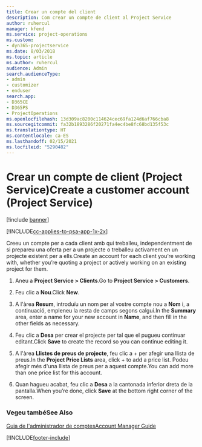```yaml
---
title: Crear un compte del client
description: Com crear un compte de client al Project Service
author: ruhercul
manager: kfend
ms.service: project-operations
ms.custom:
- dyn365-projectservice
ms.date: 8/03/2018
ms.topic: article
ms.author: ruhercul
audience: Admin
search.audienceType:
- admin
- customizer
- enduser
search.app:
- D365CE
- D365PS
- ProjectOperations
ms.openlocfilehash: 13d309ac8200c114624cec69fa124d6af766cba8
ms.sourcegitcommit: fa32b1893286f20271fa4ec4be8fc68bd135f53c
ms.translationtype: HT
ms.contentlocale: ca-ES
ms.lasthandoff: 02/15/2021
ms.locfileid: "5290482"
---
```

# <a name="create-a-customer-account-project-service"></a><span data-ttu-id="2ac49-103">Crear un compte de client (Project Service)</span><span class="sxs-lookup"><span data-stu-id="2ac49-103">Create a customer account (Project Service)</span></span>

[!include [banner](../includes/psa-now-project-operations.md)]

[!INCLUDE[cc-applies-to-psa-app-1x-2x](../includes/cc-applies-to-psa-app-1x-2x.md)]

<span data-ttu-id="2ac49-104">Creeu un compte per a cada client amb qui treballeu, independentment de si prepareu una oferta per a un projecte o treballeu activament en un projecte existent per a ells.</span><span class="sxs-lookup"><span data-stu-id="2ac49-104">Create an account for each client you’re working with, whether you’re quoting a project or actively working on an existing project for them.</span></span>  
  
1.  <span data-ttu-id="2ac49-105">Aneu a **Project Service > Clients**.</span><span class="sxs-lookup"><span data-stu-id="2ac49-105">Go to **Project Service > Customers**.</span></span>  
  
2.  <span data-ttu-id="2ac49-106">Feu clic a **Nou**.</span><span class="sxs-lookup"><span data-stu-id="2ac49-106">Click **New**.</span></span>  
  
3.  <span data-ttu-id="2ac49-107">A l'àrea **Resum**, introduïu un nom per al vostre compte nou a **Nom** i, a continuació, empleneu la resta de camps segons calgui.</span><span class="sxs-lookup"><span data-stu-id="2ac49-107">In the **Summary** area, enter a name for your new account in **Name**, and then fill in the other fields as necessary.</span></span>  
  
4.  <span data-ttu-id="2ac49-108">Feu clic a **Desa** per crear el projecte per tal que el pugueu continuar editant.</span><span class="sxs-lookup"><span data-stu-id="2ac49-108">Click **Save** to create the record so you can continue editing it.</span></span>  
  
5.  <span data-ttu-id="2ac49-109">A l'àrea **Llistes de preus de projecte**, feu clic a + per afegir una llista de preus.</span><span class="sxs-lookup"><span data-stu-id="2ac49-109">In the **Project Price Lists** area, click + to add a price list.</span></span> <span data-ttu-id="2ac49-110">Podeu afegir més d'una llista de preus per a aquest compte.</span><span class="sxs-lookup"><span data-stu-id="2ac49-110">You can add more than one price list for this account.</span></span>  
  
6.  <span data-ttu-id="2ac49-111">Quan hagueu acabat, feu clic a **Desa** a la cantonada inferior dreta de la pantalla.</span><span class="sxs-lookup"><span data-stu-id="2ac49-111">When you’re done, click **Save** at the bottom right corner of the screen.</span></span>  
  
### <a name="see-also"></a><span data-ttu-id="2ac49-112">Vegeu també</span><span class="sxs-lookup"><span data-stu-id="2ac49-112">See Also</span></span>  
 [<span data-ttu-id="2ac49-113">Guia de l'administrador de comptes</span><span class="sxs-lookup"><span data-stu-id="2ac49-113">Account Manager Guide</span></span>](../psa/account-manager-guide.md)


[!INCLUDE[footer-include](../includes/footer-banner.md)]